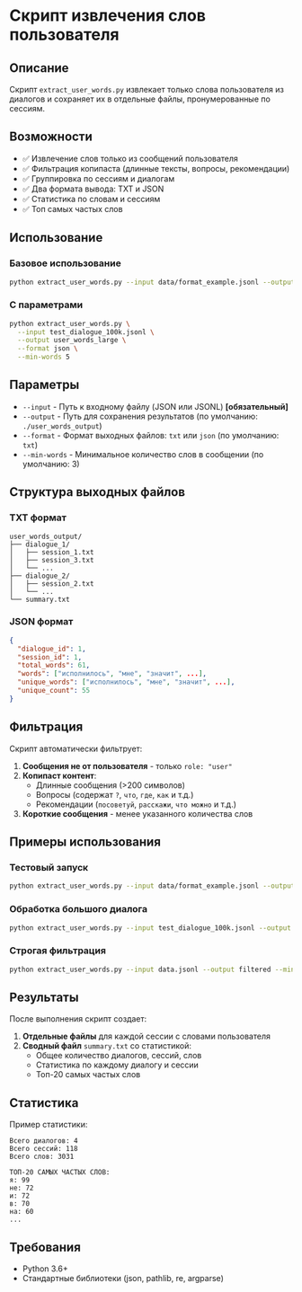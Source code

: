# Скрипт извлечения слов пользователя

## Описание

Скрипт `extract_user_words.py` извлекает только слова пользователя из диалогов и сохраняет их в отдельные файлы, пронумерованные по сессиям.

## Возможности

- ✅ Извлечение слов только из сообщений пользователя
- ✅ Фильтрация копипаста (длинные тексты, вопросы, рекомендации)
- ✅ Группировка по сессиям и диалогам
- ✅ Два формата вывода: TXT и JSON
- ✅ Статистика по словам и сессиям
- ✅ Топ самых частых слов

## Использование

### Базовое использование
```bash
python extract_user_words.py --input data/format_example.jsonl --output user_words_output
```

### С параметрами
```bash
python extract_user_words.py \
  --input test_dialogue_100k.jsonl \
  --output user_words_large \
  --format json \
  --min-words 5
```

## Параметры

- `--input` - Путь к входному файлу (JSON или JSONL) **[обязательный]**
- `--output` - Путь для сохранения результатов (по умолчанию: `./user_words_output`)
- `--format` - Формат выходных файлов: `txt` или `json` (по умолчанию: `txt`)
- `--min-words` - Минимальное количество слов в сообщении (по умолчанию: 3)

## Структура выходных файлов

### TXT формат
```
user_words_output/
├── dialogue_1/
│   ├── session_1.txt
│   ├── session_3.txt
│   └── ...
├── dialogue_2/
│   ├── session_2.txt
│   └── ...
└── summary.txt
```

### JSON формат
```json
{
  "dialogue_id": 1,
  "session_id": 1,
  "total_words": 61,
  "words": ["исполнилось", "мне", "значит", ...],
  "unique_words": ["исполнилось", "мне", "значит", ...],
  "unique_count": 55
}
```

## Фильтрация

Скрипт автоматически фильтрует:

1. **Сообщения не от пользователя** - только `role: "user"`
2. **Копипаст контент**:
   - Длинные сообщения (>200 символов)
   - Вопросы (содержат `?`, `что`, `где`, `как` и т.д.)
   - Рекомендации (`посоветуй`, `расскажи`, `что можно` и т.д.)
3. **Короткие сообщения** - менее указанного количества слов

## Примеры использования

### Тестовый запуск
```bash
python extract_user_words.py --input data/format_example.jsonl --output test_output
```

### Обработка большого диалога
```bash
python extract_user_words.py --input test_dialogue_100k.jsonl --output large_output --format json
```

### Строгая фильтрация
```bash
python extract_user_words.py --input data.jsonl --output filtered --min-words 10
```

## Результаты

После выполнения скрипт создает:

1. **Отдельные файлы** для каждой сессии с словами пользователя
2. **Сводный файл** `summary.txt` со статистикой:
   - Общее количество диалогов, сессий, слов
   - Статистика по каждому диалогу и сессии
   - Топ-20 самых частых слов

## Статистика

Пример статистики:
```
Всего диалогов: 4
Всего сессий: 118
Всего слов: 3031

ТОП-20 САМЫХ ЧАСТЫХ СЛОВ:
я: 99
не: 72
и: 72
в: 70
на: 60
...
```

## Требования

- Python 3.6+
- Стандартные библиотеки (json, pathlib, re, argparse)
